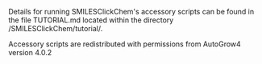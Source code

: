 Details for running SMILESClickChem's accessory scripts can be found in the file TUTORIAL.md located within the directory /SMILESClickChem/tutorial/.

Accessory scripts are redistributed with permissions from AutoGrow4 version 4.0.2
